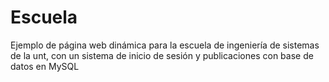 # Escuela
Ejemplo de página web dinámica para la escuela de ingeniería de sistemas de la unt, con un sistema de inicio de sesión y publicaciones con base de datos en MySQL
